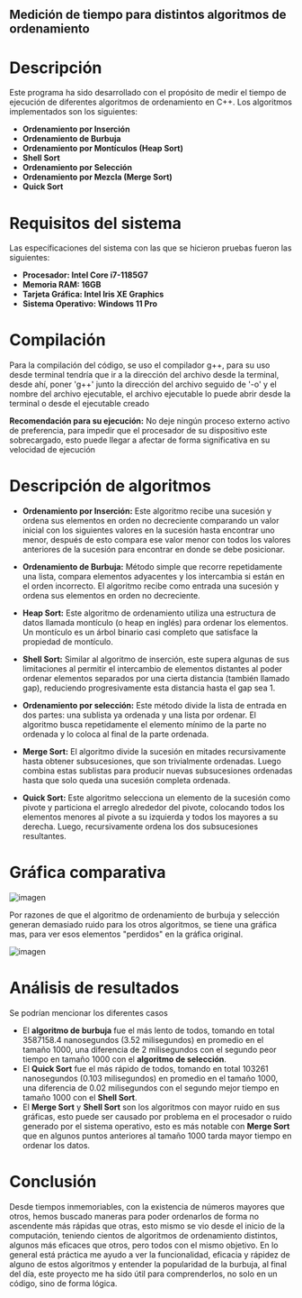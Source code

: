 
## Medición de tiempo para distintos algoritmos de ordenamiento

# Descripción
Este programa ha sido desarrollado con el propósito de medir el tiempo de ejecución de diferentes algoritmos de ordenamiento en C++. Los algoritmos implementados son los siguientes:

- **Ordenamiento por Inserción**  
- **Ordenamiento de Burbuja**  
- **Ordenamiento por Montículos (Heap Sort)**  
- **Shell Sort**  
- **Ordenamiento por Selección**  
- **Ordenamiento por Mezcla (Merge Sort)**  
- **Quick Sort**  

# Requisitos del sistema
Las específicaciones del sistema con las que se hicieron pruebas fueron las siguientes:
- **Procesador: Intel Core i7-1185G7**
- **Memoria RAM: 16GB**
- **Tarjeta Gráfica: Intel Iris XE Graphics**
- **Sistema Operativo: Windows 11 Pro**

# Compilación
Para la compilación del código, se uso el compilador g++, para su uso desde terminal tendría que ir a la dirección del archivo desde la terminal, desde ahí, poner 'g++' junto la dirección del archivo seguido de '-o' y el nombre del archivo ejecutable, el archivo ejecutable lo puede abrir desde la terminal o desde el ejecutable creado

**Recomendación para su ejecución:** No deje ningún proceso externo activo de preferencia, para impedir que el procesador de su dispositivo este sobrecargado, esto puede llegar a afectar de forma significativa en su velocidad de ejecución

# Descripción de algoritmos
- **Ordenamiento por Inserción:** Este algoritmo recibe una sucesión y ordena sus elementos en orden no decreciente comparando un valor inicial con los siguientes valores en la sucesión hasta encontrar uno menor, después de esto compara ese valor menor con todos los valores anteriores de la sucesión para encontrar en donde se debe posicionar.

- **Ordenamiento de Burbuja:** Método simple que recorre repetidamente una lista, compara elementos adyacentes y los intercambia si están en el orden incorrecto. El algoritmo recibe como entrada una sucesión y ordena sus elementos en orden no decreciente.

- **Heap Sort:** Este algoritmo de ordenamiento utiliza una estructura de datos llamada montículo (o heap en inglés) para ordenar los elementos. Un montículo es un árbol binario casi completo que satisface la propiedad de montículo.

- **Shell Sort:** Similar al algoritmo de inserción, este supera algunas de sus limitaciones al permitir el intercambio de elementos distantes al poder ordenar elementos separados por una cierta distancia (también llamado gap), reduciendo progresivamente esta distancia hasta el gap sea 1.

- **Ordenamiento por selección:** Este método divide la lista de entrada en dos partes: una sublista ya ordenada y una lista por ordenar. El algoritmo busca repetidamente el elemento mínimo de la parte no ordenada y lo coloca al final de la parte ordenada.

- **Merge Sort:** El algoritmo divide la sucesión en mitades recursivamente hasta obtener subsucesiones, que son trivialmente ordenadas. Luego combina estas sublistas para producir nuevas subsucesiones ordenadas hasta que solo queda una sucesión completa ordenada.

- **Quick Sort:** Este algoritmo selecciona un elemento de la sucesión como pivote y particiona el arreglo alrededor del pivote, colocando todos los elementos menores al pivote a su izquierda y todos los mayores a su derecha. Luego, recursivamente ordena los dos subsucesiones resultantes.

# Gráfica comparativa
![imagen](https://github.com/user-attachments/assets/daf5eaa3-ddce-457e-8bec-703dce4ece9c)

Por razones de que el algoritmo de ordenamiento de burbuja y selección generan demasiado ruido para los otros algoritmos, se tiene una gráfica mas, para ver esos elementos "perdidos" en la gráfica original.

![imagen](https://github.com/user-attachments/assets/0d31089a-4ff9-4e4a-b61a-8eaff76f4fa6)

# Análisis de resultados
Se podrían mencionar los diferentes casos
- El **algoritmo de burbuja** fue el más lento de todos, tomando en total 3587158.4 nanosegundos (3.52 milisegundos) en promedio en el tamaño 1000, una diferencia de 2 milisegundos con el segundo peor tiempo en tamaño 1000 con el **algoritmo de selección**.
- El **Quick Sort** fue el más rápido de todos, tomando en total 103261 nanosegundos (0.103 milisegundos) en promedio en el tamaño 1000, una diferencia de 0.02 milisegundos con el segundo mejor tiempo en tamaño 1000 con el **Shell Sort**.
- El **Merge Sort** y **Shell Sort** son los algoritmos con mayor ruido en sus gráficas, esto puede ser causado por problema en el procesador o ruido generado por el sistema operativo, esto es más notable con **Merge Sort** que en algunos puntos anteriores al tamaño 1000 tarda mayor tiempo en ordenar los datos.

# Conclusión
Desde tiempos inmemoriables, con la existencia de números mayores que otros, hemos buscado maneras para poder ordenarlos de forma no ascendente más rápidas que otras, esto mismo se vio desde el inicio de la computación, teniendo cientos de algoritmos de ordenamiento distintos, algunos más eficaces que otros, pero todos con el mismo objetivo. En lo general está práctica me ayudo a ver la funcionalidad, eficacia y rápidez de alguno de estos algoritmos y entender la popularidad de la burbuja, al final del día, este proyecto me ha sido útil para comprenderlos, no solo en un código, sino de forma lógica.





